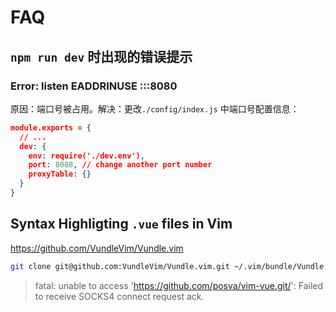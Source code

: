 # FAQ

## `npm run dev` 时出现的错误提示

### Error: listen EADDRINUSE :::8080

原因：端口号被占用。解决：更改`./config/index.js` 中端口号配置信息：

```json
module.exports = {
  // ...
  dev: {
    env: require('./dev.env'),
    port: 8088, // change another port number
    proxyTable: {}
  }
}
```

## Syntax Highligting `.vue` files in Vim

https://github.com/VundleVim/Vundle.vim

```bash
git clone git@github.com:VundleVim/Vundle.vim.git ~/.vim/bundle/Vundle.vim
```

> fatal: unable to access 'https://github.com/posva/vim-vue.git/': 
> Failed to receive SOCKS4 connect request ack.             
